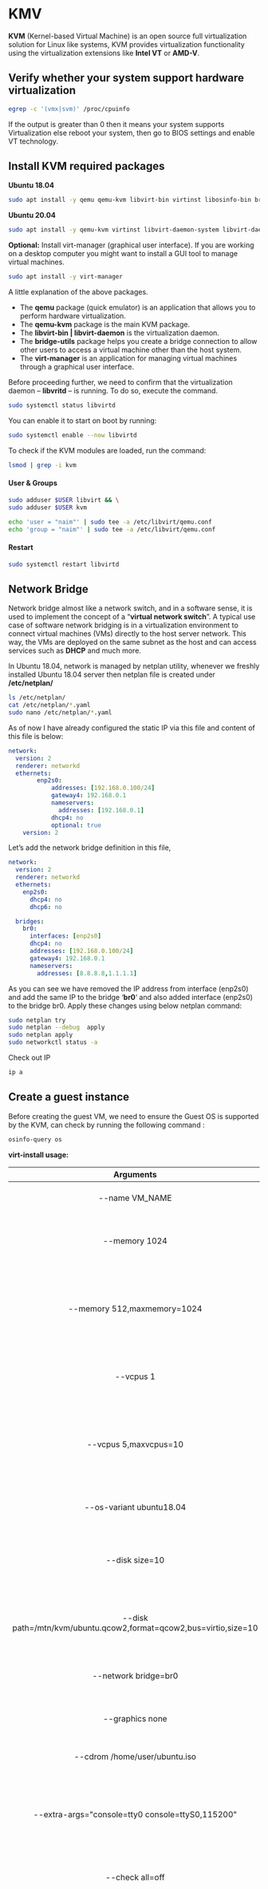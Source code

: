 # KMV

**KVM** (Kernel-based Virtual Machine) is an open source full virtualization solution for Linux like systems, KVM provides virtualization functionality using the virtualization extensions like **Intel VT** or **AMD-V**.



## Verify whether your system support hardware virtualization

```bash
egrep -c '(vmx|svm)' /proc/cpuinfo
```

If the output is greater than 0 then it means your system supports Virtualization else reboot your system, then go to BIOS settings and enable VT technology.



## Install KVM required packages

**Ubuntu 18.04**
```bash
sudo apt install -y qemu qemu-kvm libvirt-bin virtinst libosinfo-bin bridge-utils 
```

**Ubuntu 20.04**
```bash
sudo apt install -y qemu-kvm virtinst libvirt-daemon-system libvirt-daemon libosinfo-bin bridge-utils
```


**Optional:** Install virt-manager (graphical user interface). If you are working on a desktop computer you might want to install a GUI tool to manage virtual machines.

```bash
sudo apt install -y virt-manager
```

A little explanation of the above packages.

- The **qemu** package (quick emulator) is an application that allows you to perform hardware virtualization.
- The **qemu-kvm** package is the main KVM package.
- The **libvirt-bin | libvirt-daemon** is the virtualization daemon.
- The **bridge-utils** package helps you create a bridge connection to allow other users to access a virtual machine other than the host system.
- The **virt-manager** is an application for managing virtual machines through a graphical user interface.

Before proceeding further, we need to confirm that the virtualization daemon – **libvritd** – is running. To do so, execute the command.

```bash
sudo systemctl status libvirtd
```

You can enable it to start on boot by running:

```bash
sudo systemctl enable --now libvirtd
```

To check if the KVM modules are loaded, run the command:

```bash
lsmod | grep -i kvm
```

#### User & Groups

```bash
sudo adduser $USER libvirt && \
sudo adduser $USER kvm
```

```bash
echo 'user = "naim"' | sudo tee -a /etc/libvirt/qemu.conf
echo 'group = "naim"' | sudo tee -a /etc/libvirt/qemu.conf
```


#### Restart

```bash
sudo systemctl restart libvirtd
```


## Network Bridge

Network bridge almost like a network switch, and in a software sense, it is used to implement the concept of a “**virtual network switch**”. A typical use case of software network bridging is in a virtualization environment to connect virtual machines (VMs) directly to the host server network. This way, the VMs are deployed on the same subnet as the host and can access services such as **DHCP** and much more.

In Ubuntu 18.04, network is managed by netplan utility, whenever we freshly installed Ubuntu 18.04 server then netplan file is created under **/etc/netplan/**

```bash
ls /etc/netplan/
cat /etc/netplan/*.yaml
sudo nano /etc/netplan/*.yaml
```

As of now I have already configured the static IP via this file and content of this file is below:

```yaml
network:
  version: 2
  renderer: networkd
  ethernets:
        enp2s0:
            addresses: [192.168.0.100/24]
            gateway4: 192.168.0.1
            nameservers:
              addresses: [192.168.0.1]
            dhcp4: no
            optional: true
    version: 2
```

Let’s add the network bridge definition in this file,

```yaml
network:
  version: 2
  renderer: networkd
  ethernets:
    enp2s0:
      dhcp4: no
      dhcp6: no

  bridges:
    br0:
      interfaces: [enp2s0]
      dhcp4: no
      addresses: [192.168.0.100/24]
      gateway4: 192.168.0.1
      nameservers:
        addresses: [8.8.8.8,1.1.1.1]
```

As you can see we have removed the IP address from interface (enp2s0) and add the same IP to the bridge ‘**br0**‘ and also added interface (enp2s0) to the bridge br0. Apply these changes using below netplan command:

```bash
sudo netplan try
sudo netplan --debug  apply
sudo netplan apply
sudo networkctl status -a
```

Check out IP

```bash
ip a
```



## Create a guest instance

Before creating the guest VM, we need to ensure the Guest OS is supported by the KVM, can check  by running the following command :

```bash
osinfo-query os
```



**virt-install usage:**

|                          Arguments                           |                           Remarks                            |
| :----------------------------------------------------------: | :----------------------------------------------------------: |
|                        --name VM_NAME                        |                  Name of the guest instance                  |
|                        --memory 1024                         |           Configure guest memory allocation in MiB           |
|                 --memory 512,maxmemory=1024                  | Configure guest memory allocation maximum and current in MiB |
|                          --vcpus 1                           |         Number of vcpus to configure for your guest          |
|                    --vcpus 5,maxvcpus=10                     | Current and maximum number of vcpus to configure for your guest |
|                   --os-variant ubuntu18.04                   |             The OS being installed in the guest              |
|                        --disk size=10                        |     Specify storage with 10GiB image in default location     |
| --disk path=/mtn/kvm/ubuntu.qcow2,format=qcow2,bus=virtio,size=10 |        Specify storage with location, format and size        |
|                     --network bridge=br0                     |             Configure a guest network interface              |
|                       --graphics none                        |               Configure guest display settings               |
|                --cdrom /home/user/ubuntu.iso                 |                  CD-ROM installation media                   |
|       --extra-args="console=tty0 console=ttyS0,115200"       | Additional arguments to pass to the install kernel booted from --location |
|                       --check all=off                        |             Enable or disable validation checks              |
|                            --hvm                             | [Optional] This guest should be a fully virtualized guest. Create a fully-virtualized Windows guest using the command-line (`virt-install`), launch the operating system's installer inside the guest, and access the installer through `virt-viewer`. |



#### Headless Guest VM

```bash
sudo virt-install \
--name Ubuntu \
--os-variant=ubuntu18.04 \
--memory 512,maxmemory=1024 \
--vcpus=1 \
--disk size=20 \
--cdrom 'iso/ubuntu-18.04.5-live-server-amd64.iso' \
--network bridge:br0 \
--hvm \
--graphics vnc,port=5901,listen=0.0.0.0
```



#### Virt-manager Guest VM

```bash
sudo virt-install \
--name Ubuntu \
--os-variant=ubuntu18.04 \
--memory 512,maxmemory=1024 \
--vcpus=1 \
--disk size=20 \
--cdrom 'iso/ubuntu-18.04.5-live-server-amd64.iso' \
--network bridge:br0 \
--hvm \
--console pty,target_type=serial
```



## Virsh KVM management

Let us see some useful commands for managing VMs.

#### List all VMs

```bash
sudo virsh list --all
```

#### Get VM info

```bash
sudo virsh dominfo vmname
```

#### Stop/shutdown a VM

```bash
sudo virsh shutdown vmname
```

#### Start VM

```bash
sudo virsh start vmname
```

#### Mark VM for autostart at server boot time

```bash
sudo virsh autostart vmname
```

#### Reboot (soft & safe reboot) VM

```bash
sudo virsh reboot vmname
```

#### Reset (hard reset/not safe) VM

```bash
sudo virsh reset vmname
```

#### Delete VM

```bash
export VMNAME="ubuntu"

sudo virsh shutdown ${VMNAME}
sudo virsh destroy ${VMNAME}
sudo virsh undefine ${VMNAME}
sudo virsh pool-destroy ${VMNAME}
D=/var/lib/libvirt/images
sudo rm -rf $D/${VMNAME}.qcow2
```

#### List the current snapshots

```bash
sudo virsh snapshot-list vmname
```

#### Create a Snapshot

```bash
sudo virsh snapshot-create-as --domain vmname --name "snapshot_name" --description "my description"
sudo virsh snapshot-list vmname
```

#### To check the details of a snapshot

```bash
sudo virsh snapshot-list vmname
sudo virsh snapshot-info --domain vmname --current
```

#### To revert to a snapshot [snapshot restore]

```bash
sudo virsh shutdown vmname
sudo virsh snapshot-revert --domain vmname --snapshotname "snapshot_name" --running
```

#### To delete a snapshot

```bash
sudo virsh snapshot-delete --domain vmname --snapshotname "snapshot_name"
```



## Storage Pool

As a default, there is one storage pool which called “**Default**” uses the **rootfs** partition to store vm’s volumes under **/var/lib/libvirt/images** path.

```bash
virsh pool-list
```

I want to use the directory `/mnt/kvm/` which is mounted over `/dev/sda5`, as the default Storage Pool for all future situations. I will use `/dev/sda5` as my partition, you may have a different one. Make sure you have mounted it properly.

```bash
sudo mount -t ext4 /dev/sda5 /mnt/kvm/
```

**Listing current pools:**

```bash
virsh pool-list
```

**Destroying pool:**

```bash
virsh pool-destroy default
```

**Undefine pool:**

```bash
virsh pool-undefine default
```

**Creating a directory to host the new pool (if it does not exist):**

```
sudo mkdir /mnt/kvm/
```

**Defining a new pool with name "default":**

```bash
virsh pool-define-as --name default --type dir --target /mnt/kvm/
```

**Set pool to be started when libvirt daemons starts:**

```bash
virsh pool-autostart default
```

**Start pool:**

```bash
virsh pool-start default
```

**Checking pool state:**

```bash
virsh pool-list
```

